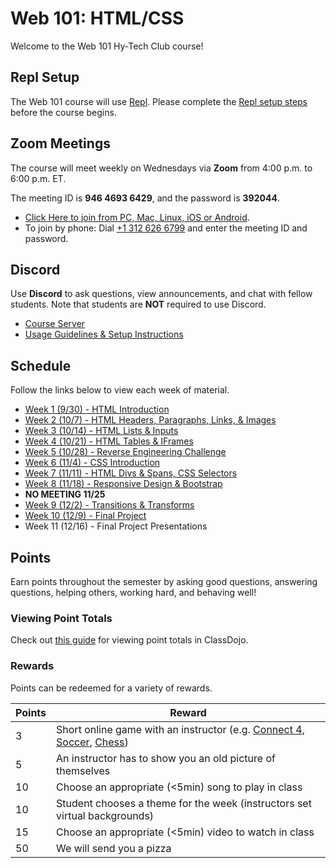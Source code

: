 # Web 101: HTML/CSS
Welcome to the Web 101 Hy-Tech Club course!

## Repl Setup
The Web 101 course will use [Repl](https://repl.it). Please complete the [Repl setup steps](ReplSetup.md) before the course begins.

## Zoom Meetings
The course will meet weekly on Wednesdays via **Zoom** from 4:00 p.m. to 6:00 p.m. ET.

The meeting ID is **946 4693 6429**, and the password is **392044**.

- [Click Here to join from PC, Mac, Linux, iOS or Android](https://hyland.zoom.us/j/94646936429?pwd=MFdHMVI0SlM4b2JJSytoV0FRbVY3UT09).
- To join by phone: Dial [+1 312 626 6799](tel:+13126266799) and enter the meeting ID and password.

## Discord
Use **Discord** to ask questions, view announcements, and chat with fellow students. Note that students are **NOT** required to use Discord.

- [Course Server](https://discord.com/channels/755024895754240020/)
- [Usage Guidelines & Setup Instructions](https://hylandtechclub.com/DiscordUse)

## Schedule
Follow the links below to view each week of material.

- [Week 1 (9/30) - HTML Introduction](Week01/StudentDesc.md)
- [Week 2 (10/7) - HTML Headers, Paragraphs, Links, & Images](Week02/StudentDesc.md)
- [Week 3 (10/14) - HTML Lists & Inputs](Week03/StudentDesc.md)
- [Week 4 (10/21) - HTML Tables & IFrames](Week04/StudentDesc.md)
- [Week 5 (10/28) - Reverse Engineering Challenge](Week05/ReverseEngineeringChallenge.md)
- [Week 6 (11/4) - CSS Introduction](Week06/StudentDesc.md)
- [Week 7 (11/11) - HTML Divs & Spans, CSS Selectors](Week07/StudentDesc.md)
- [Week 8 (11/18) - Responsive Design & Bootstrap](Week08/StudentDesc.md)
- **NO MEETING 11/25**
- [Week 9 (12/2) - Transitions & Transforms](Week09/StudentDesc.md)
- [Week 10 (12/9) - Final Project](Week11/StudentDesc.md)
- Week 11 (12/16) - Final Project Presentations

## Points
Earn points throughout the semester by asking good questions, answering questions, helping others, working hard, and behaving well!

### Viewing Point Totals
Check out [this guide](https://hylandtechclub.com/ClassDojoPoints) for viewing point totals in ClassDojo.

### Rewards
Points can be redeemed for a variety of rewards.

| Points | Reward |
| -- | -- |
| 3 | Short online game with an instructor (e.g. [Connect 4](https://www.mathsisfun.com/games/connect4.html), [Soccer](https://www.agame.com/game/1-on-1-soccer-classic), [Chess](https://lichess.org/setup/friend)) |
| 5 | An instructor has to show you an old picture of themselves |
| 10 | Choose an appropriate (<5min) song to play in class |
| 10 | Student chooses a theme for the week (instructors set virtual backgrounds) |
| 15 | Choose an appropriate (<5min) video to watch in class |
| 50 | We will send you a pizza |